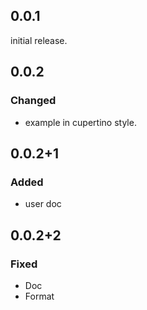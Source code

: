 ## 0.0.1

initial release.

## 0.0.2
### Changed
- example in cupertino style.
 
## 0.0.2+1
### Added
- user doc

## 0.0.2+2
### Fixed
- Doc
- Format
